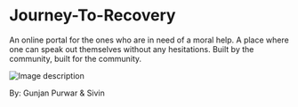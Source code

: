 # Journey-To-Recovery
An online portal for the ones who are in need of a moral help. A place where one can speak out themselves without any hesitations. Built by the community, built for the community.  

![Image description](https://images.huffingtonpost.com/2016-01-26-1453834070-2415422-mentalhealth1-thumb.jpg)  



By: Gunjan Purwar & Sivin
